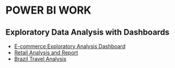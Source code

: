 
# POWER BI WORK
## Exploratory Data Analysis with Dashboards
- [E-commerce Exploratory Analysis Dashboard](/Power%20BI/E-commerce%20Exploratory%20Analysis%20Dashboard)
- [Retail Analysis and Report](/Power%20BI/Retail%20Analysis%20and%20Report)
- [Brazil Travel Analysis](/Power%20BI/Brazil%20Travel%20Analysis)

